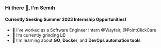 ### Hi there 👋, I'm Semih 
#### Currently Seeking Summer 2023 Internship Opportunities!

- 🏢 I've worked as a Software Engineer Intern @Wayfair, @PointClickCare
- 🔭 I’m currently grinding **LC**   
- 🌱 I'm learning about **GO**, **Docker**, and **DevOps automation tools** 
